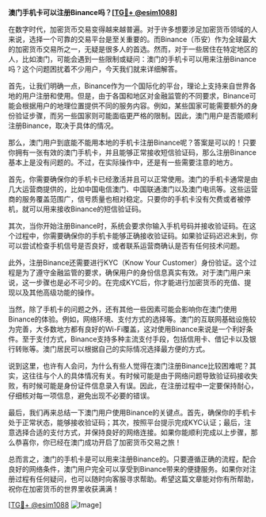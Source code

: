**澳门手机卡可以注册Binance吗？[[TG💪+ @esim1088](https://t.me/s/esim1088)]**

在数字时代，加密货币交易变得越来越普遍。对于许多想要涉足加密货币领域的人来说，选择一个可靠的交易平台是至关重要的。而Binance（币安）作为全球最大的加密货币交易所之一，无疑是很多人的首选。然而，对于一些居住在特定地区的人，比如澳门，可能会遇到一些限制或疑问：澳门的手机卡可以用来注册Binance吗？这个问题困扰着不少用户，今天我们就来详细解答。

首先，让我们明确一点，Binance作为一个国际化的平台，理论上支持来自世界各地的用户注册和使用。但是，由于各国和地区对金融监管的不同要求，Binance可能会根据用户的地理位置提供不同的服务内容。例如，某些国家可能需要额外的身份验证步骤，而另一些国家则可能面临更严格的限制。因此，澳门用户是否能顺利注册Binance，取决于具体的情况。

那么，澳门用户到底能不能用本地的手机卡注册Binance呢？答案是可以的！只要你拥有一张有效的澳门手机卡，并且能够正常接收短信验证码，那么注册Binance基本上是没有问题的。不过，在实际操作中，还是有一些需要注意的地方。

首先，你需要确保你的手机卡已经激活并且可以正常使用。澳门的手机卡通常是由几大运营商提供的，比如中国电信澳门、中国联通澳门以及澳门电讯等。这些运营商的服务覆盖范围广，信号质量也相对稳定。只要你的手机卡没有欠费或者被停机，就可以用来接收Binance的短信验证码。

其次，当你开始注册Binance时，系统会要求你输入手机号码并接收验证码。在这个过程中，你需要确保你的手机卡能够正确接收验证码。如果验证码迟迟未到，你可以尝试检查手机信号是否良好，或者联系运营商确认是否有任何技术问题。

此外，注册Binance还需要进行KYC（Know Your Customer）身份验证。这个过程是为了遵守金融监管的要求，确保用户的身份信息真实有效。对于澳门用户来说，这一步骤也是必不可少的。在完成KYC后，你才能进行加密货币的充值、提现以及其他高级功能的操作。

当然，除了手机卡的问题之外，还有其他一些因素可能会影响你在澳门使用Binance的体验。例如，网络环境、支付方式的选择等。澳门的互联网基础设施较为完善，大多数地方都有良好的Wi-Fi覆盖，这对使用Binance来说是一个利好条件。至于支付方式，Binance支持多种主流支付手段，包括信用卡、借记卡以及银行转账等。澳门居民可以根据自己的实际情况选择最方便的方式。

说到这里，也许有人会问，为什么有些人觉得在澳门注册Binance比较困难呢？其实，这往往与个人的具体情况有关。有时候可能是由于网络问题导致验证码接收失败，有时候可能是身份证件信息录入有误。因此，在注册过程中一定要保持耐心，仔细核对每一项信息，避免出现不必要的错误。

最后，我们再来总结一下澳门用户使用Binance的关键点。首先，确保你的手机卡处于正常状态，能够接收验证码；其次，按照平台提示完成KYC认证；最后，注意选择合适的支付方式，并保持良好的网络连接。如果你能顺利完成以上步骤，那么恭喜你，你已经在澳门成功开启了加密货币交易之旅！

总而言之，澳门的手机卡是可以用来注册Binance的。只要遵循正确的流程，配合良好的网络条件，澳门用户完全可以享受到Binance带来的便捷服务。如果你对注册过程有任何疑问，也可以随时向客服寻求帮助。希望这篇文章能对你有所帮助，祝你在加密货币的世界里收获满满！

[[TG💪+ @esim1088](https://t.me/s/esim1088) ![Image](https://i.postimg.cc/4NQfJmqS/Snipaste-2025-05-13-00-14-12.png)]